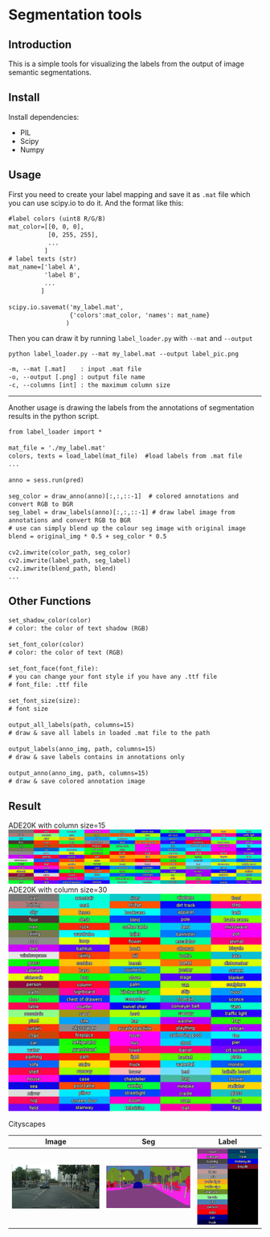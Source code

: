 # Segmentation tools
## Introduction
This is a simple tools for visualizing the labels from the output of image semantic segmentations.
## Install
Install dependencies:
* PIL
* Scipy
* Numpy
## Usage
First you need to create your label mapping and save it as `.mat` file which you can use scipy.io to do it. And the format like this:
```python=
#label colors (uint8 R/G/B)
mat_color=[[0, 0, 0],
           [0, 255, 255],
           ...
          ]
# label texts (str)
mat_name=['label A',
          'label B',
          ...
         ]

scipy.io.savemat('my_label.mat', 
                 {'colors':mat_color, 'names': mat_name}
                )
```
Then you can draw it by running `label_loader.py` with `--mat` and `--output`
```
python label_loader.py --mat my_label.mat --output label_pic.png
```

```
-m, --mat [.mat]    : input .mat file 
-o, --output [.png] : output file name
-c, --columns [int] : the maximum column size
```
---

Another usage is drawing the labels from the annotations of segmentation results in the python script.

```python=
from label_loader import *

mat_file = './my_label.mat'
colors, texts = load_label(mat_file)  #load labels from .mat file
...

anno = sess.run(pred)

seg_color = draw_anno(anno)[:,:,::-1]  # colored annotations and convert RGB to BGR
seg_label = draw_labels(anno)[:,:,::-1] # draw label image from annotations and convert RGB to BGR
# use can simply blend up the colour seg image with original image
blend = original_img * 0.5 + seg_color * 0.5 

cv2.imwrite(color_path, seg_color)
cv2.imwrite(label_path, seg_label)
cv2.imwrite(blend_path, blend)
...

```

## Other Functions
```
set_shadow_color(color)
# color: the color of text shadow (RGB)

set_font_color(color)
# color: the color of text (RGB)

set_font_face(font_file):
# you can change your font style if you have any .ttf file
# font_file: .ttf file

set_font_size(size):
# font size

output_all_labels(path, columns=15)
# draw & save all labels in loaded .mat file to the path

output_labels(anno_img, path, columns=15)
# draw & save labels contains in annotations only

output_anno(anno_img, path, columns=15)
# draw & save colored annotation image
```

## Result
ADE20K with column size=15 <br/>
<img src="https://raw.githubusercontent.com/Ending2015a/segmentation_tools/master/image/ade20k_label_15.png" width="600"></img>
<br/>
ADE20K with column size=30 <br/>
<img src="https://raw.githubusercontent.com/Ending2015a/segmentation_tools/master/image/ade20k_label_30.png" width="600"></img>

Cityscapes <br/>

| Image | Seg | Label
|:-----:|:----:|:----:|
| <img src="https://raw.githubusercontent.com/Ending2015a/segmentation_tools/master/image/hanover_000000_027998_leftImg8bit.png" width="300"></img> | <img src="https://raw.githubusercontent.com/Ending2015a/segmentation_tools/master/image/seg.png" width="300"></img> | <img src="https://raw.githubusercontent.com/Ending2015a/segmentation_tools/master/image/label.png" width="200"></img> |




